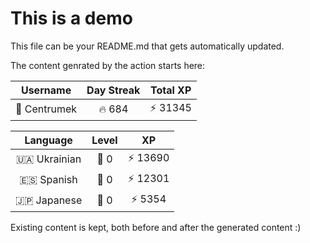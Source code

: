 # This is a demo

This file can be your README.md that gets automatically updated.

The content genrated by the action starts here:

<!--START_SECTION:duolingoStats-->
<!-- Automatically generated with https://github.com/centrumek/duolingo-readme-stats-->

| Username | Day Streak | Total XP |
|:---:|:---:|:---:|
| 👤 Centrumek | 🔥 684 | ⚡ 31345 |

| Language | Level | XP |
|:---:|:---:|:---:|
| 🇺🇦 Ukrainian | 👑 0 | ⚡ 13690 |
| 🇪🇸 Spanish | 👑 0 | ⚡ 12301 |
| 🇯🇵 Japanese | 👑 0 | ⚡ 5354 |

<!--END_SECTION:duolingoStats-->

Existing content is kept, both before and after the generated content :)